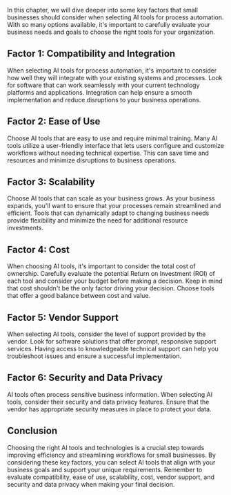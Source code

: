 

In this chapter, we will dive deeper into some key factors that small businesses should consider when selecting AI tools for process automation. With so many options available, it's important to carefully evaluate your business needs and goals to choose the right tools for your organization.

Factor 1: Compatibility and Integration
---------------------------------------

When selecting AI tools for process automation, it's important to consider how well they will integrate with your existing systems and processes. Look for software that can work seamlessly with your current technology platforms and applications. Integration can help ensure a smooth implementation and reduce disruptions to your business operations.

Factor 2: Ease of Use
---------------------

Choose AI tools that are easy to use and require minimal training. Many AI tools utilize a user-friendly interface that lets users configure and customize workflows without needing technical expertise. This can save time and resources and minimize disruptions to business operations.

Factor 3: Scalability
---------------------

Choose AI tools that can scale as your business grows. As your business expands, you'll want to ensure that your processes remain streamlined and efficient. Tools that can dynamically adapt to changing business needs provide flexibility and minimize the need for additional resource investments.

Factor 4: Cost
--------------

When choosing AI tools, it's important to consider the total cost of ownership. Carefully evaluate the potential Return on Investment (ROI) of each tool and consider your budget before making a decision. Keep in mind that cost shouldn't be the only factor driving your decision. Choose tools that offer a good balance between cost and value.

Factor 5: Vendor Support
------------------------

When selecting AI tools, consider the level of support provided by the vendor. Look for software solutions that offer prompt, responsive support services. Having access to knowledgeable technical support can help you troubleshoot issues and ensure a successful implementation.

Factor 6: Security and Data Privacy
-----------------------------------

AI tools often process sensitive business information. When selecting AI tools, consider their security and data privacy features. Ensure that the vendor has appropriate security measures in place to protect your data.

Conclusion
----------

Choosing the right AI tools and technologies is a crucial step towards improving efficiency and streamlining workflows for small businesses. By considering these key factors, you can select AI tools that align with your business goals and support your unique requirements. Remember to evaluate compatibility, ease of use, scalability, cost, vendor support, and security and data privacy when making your final decision.

